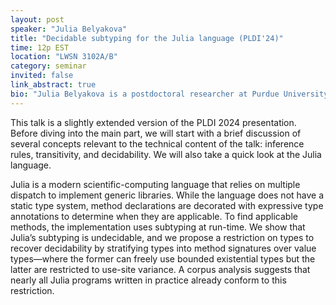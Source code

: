```yaml
---
layout: post
speaker: "Julia Belyakova"
title: "Decidable subtyping for the Julia language (PLDI'24)"
time: 12p EST
location: "LWSN 3102A/B"
category: seminar
invited: false
link_abstract: true
bio: "Julia Belyakova is a postdoctoral researcher at Purdue University, working with Suresh Jagannathan. Julia received her PhD at Northeastern University, where she worked with Jan Vitek on formalizing various aspects of the Julia language."
---
```

This talk is a slightly extended version of the PLDI 2024 presentation.
Before diving into the main part, we will start with a brief discussion of several concepts relevant to the technical content of the talk: inference rules, transitivity, and decidability.
We will also take a quick look at the Julia language.

Julia is a modern scientific-computing language that relies on multiple dispatch to implement generic libraries. While the language does not have a static type system, method declarations are decorated with expressive type annotations to determine when they are applicable. To find applicable methods, the implementation uses subtyping at run-time. We show that Julia’s subtyping is undecidable, and we propose a restriction on types to recover decidability by stratifying types into method signatures over value types—where the former can freely use bounded existential types but the latter are restricted to use-site variance. A corpus analysis suggests that nearly all Julia programs written in practice already conform to this restriction.

